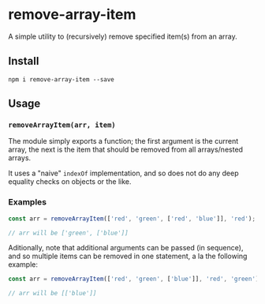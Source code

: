 # remove-array-item

A simple utility to (recursively) remove specified item(s) from an array.

## Install

```shell
npm i remove-array-item --save
```

## Usage

### `removeArrayItem(arr, item)`

The module simply exports a function; the first argument is the current array, the next is the item that should be removed from all arrays/nested arrays.

It uses a "naive" `indexOf` implementation, and so does not do any deep equality checks on objects or the like.

### Examples

```javascript
const arr = removeArrayItem(['red', 'green', ['red', 'blue']], 'red');

// arr will be ['green', ['blue']]
``` 

Aditionally, note that additional arguments can be passed (in sequence), and so multiple items can be removed in one statement, a la the following example:

```javascript
const arr = removeArrayItem(['red', 'green', ['blue']], 'red', 'green');

// arr will be [['blue']]
```

